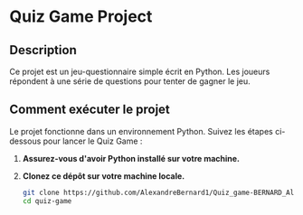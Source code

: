 # Quiz Game Project

## Description
Ce projet est un jeu-questionnaire simple écrit en Python. Les joueurs répondent à une série de questions pour tenter de gagner le jeu.

## Comment exécuter le projet
Le projet fonctionne dans un environnement Python. Suivez les étapes ci-dessous pour lancer le Quiz Game :

1. **Assurez-vous d'avoir Python installé sur votre machine.**
   
2. **Clonez ce dépôt sur votre machine locale.**
   ```bash
   git clone https://github.com/AlexandreBernard1/Quiz_game-BERNARD_Alexandre-CDOF1.git
   cd quiz-game
